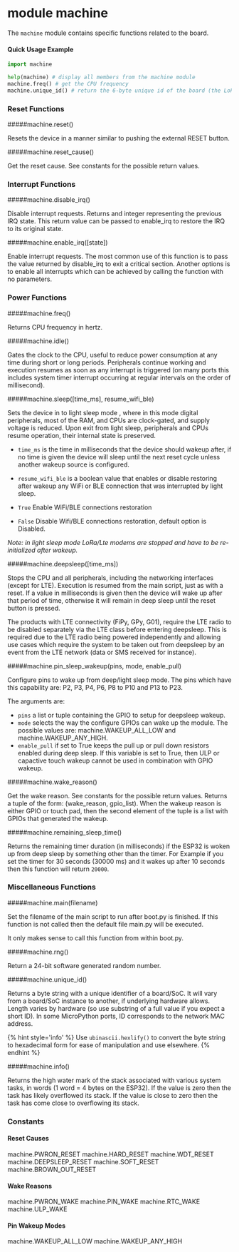 # module machine

The ``machine`` module contains specific functions related to the board.

#### Quick Usage Example

```python
import machine

help(machine) # display all members from the machine module
machine.freq() # get the CPU frequency
machine.unique_id() # return the 6-byte unique id of the board (the LoPy's WiFi MAC address)
```

### Reset Functions

#####<function>machine.reset()</function>

Resets the device in a manner similar to pushing the external RESET button.

#####<function>machine.reset_cause()</function>

Get the reset cause. See constants for the possible return values.

### Interrupt Functions

#####<function>machine.disable_irq()</function>

Disable interrupt requests. Returns and integer representing the previous IRQ state. This return value can be passed to enable_irq to restore the IRQ to its original state.

#####<function>machine.enable_irq([state])</function>

Enable interrupt requests. The most common use of this function is to pass the value returned by disable_irq to exit a critical section. Another options is to enable all interrupts which can be achieved by calling the function with no parameters.

### Power Functions

#####<function>machine.freq()</function>

Returns CPU frequency in hertz.

#####<function>machine.idle()</function>

Gates the clock to the CPU, useful to reduce power consumption at any time during short or long periods. Peripherals continue working and execution resumes as soon as any interrupt is triggered (on many ports this includes system timer interrupt occurring at regular intervals on the order of millisecond).

#####<function>machine.sleep([time\_ms], resume\_wifi\_ble)</function>

Sets the device in to light sleep mode , where in this mode digital peripherals, most of the RAM, and CPUs are clock-gated, and supply voltage is reduced. Upon exit from light sleep, peripherals and CPUs resume operation, their internal state is preserved.

- `time_ms` is the time in milliseconds that the device should wakeup after, if no time is given the device will sleep until the next reset cycle unless another wakeup source is configured. 

- `resume_wifi_ble` is a boolean value that enables or disable restoring after wakeup any WiFi or BLE connection that was interrupted by light sleep.

 - `True` Enable WiFi/BLE connections restoration
 
 - `False` Disable Wifi/BLE connections restoration, default option is Disabled.

_Note: in light sleep mode LoRa/Lte modems are stopped and have to be re-initialized after wakeup._

#####<function>machine.deepsleep([time\_ms])</function>

Stops the CPU and all peripherals, including the networking interfaces (except for LTE). Execution is resumed from the main script, just as with a reset. If a value in milliseconds is given then the device will wake up after that period of time, otherwise it will remain in deep sleep until the reset button is pressed.

The products with LTE connectivity (FiPy, GPy, G01), require the LTE radio to be disabled separately via the LTE class before entering deepsleep. This is required due to the LTE radio being powered independently and allowing use cases which require the system to be taken out from deepsleep by an event from the LTE network (data or SMS received for instance).

#####<function>machine.pin\_sleep\_wakeup(pins, mode, enable\_pull)</function>

Configure pins to wake up from deep/light sleep mode. The pins which have this capability are: P2, P3, P4, P6, P8 to P10 and P13 to P23.

The arguments are:

- ``pins`` a list or tuple containing the GPIO to setup for deepsleep wakeup.
- ``mode`` selects the way the configure GPIOs can wake up the module. The possible values are: machine.WAKEUP_ALL_LOW and machine.WAKEUP_ANY_HIGH.
- ``enable_pull`` if set to True keeps the pull up or pull down resistors enabled during deep sleep. If this variable is set to True, then ULP or capactive touch wakeup cannot be used in combination with GPIO wakeup.

#####<function>machine.wake\_reason()</function>

Get the wake reason. See constants for the possible return values. Returns a tuple of the form: (wake_reason, gpio_list). When the wakeup reason is either GPIO or touch pad, then the second element of the tuple is a list with GPIOs that generated the wakeup.

#####<function>machine.remaining_sleep_time()</function>

Returns the remaining timer duration (in milliseconds) if the ESP32 is woken up
from deep sleep by something other than the timer. For Example if you set the
timer for 30 seconds (30000 ms) and it wakes up after 10 seconds then this
function will return `20000`.

### Miscellaneous Functions

#####<function>machine.main(filename)</function>

Set the filename of the main script to run after boot.py is finished. If this function is not called then the default file main.py will be executed.

It only makes sense to call this function from within boot.py.

#####<function>machine.rng()</function>

Return a 24-bit software generated random number.

#####<function>machine.unique_id()</function>

Returns a byte string with a unique identifier of a board/SoC. It will vary from a board/SoC instance to another, if underlying hardware allows. Length varies by hardware (so use substring of a full value if you expect a short ID). In some MicroPython ports, ID corresponds to the network MAC address.

{% hint style='info' %}
Use ``ubinascii.hexlify()`` to convert the byte string to hexadecimal form for ease of manipulation and use elsewhere.
{% endhint %}

#####<function>machine.info()</function>

Returns the high water mark of the stack associated with various system tasks,
in words (1 word = 4 bytes on the ESP32). If the value is zero then the task has
likely overflowed its stack. If the value is close to zero then the task
has come close to overflowing its stack.

### Constants

#### Reset Causes

<constant>machine.PWRON_RESET</constant> <constant>machine.HARD_RESET</constant> <constant>machine.WDT_RESET</constant> <constant>machine.DEEPSLEEP_RESET</constant> <constant>machine.SOFT_RESET</constant> <constant>machine.BROWN_OUT_RESET</constant>

#### Wake Reasons

<constant>machine.PWRON_WAKE</constant> <constant>machine.PIN_WAKE</constant> <constant>machine.RTC_WAKE</constant> <constant>machine.ULP_WAKE</constant>

#### Pin Wakeup Modes

<constant>machine.WAKEUP_ALL_LOW</constant> <constant>machine.WAKEUP_ANY_HIGH</constant>

